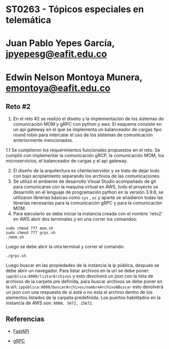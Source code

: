 # ST0263 - Tópicos especiales en telemática
# Juan Pablo Yepes García, jpyepesg@eafit.edu.co
# Edwin Nelson Montoya Munera, emontoya@eafit.edu.co

## Reto #2
1. En el reto #2 se realizo el diseño y la implementación de los sistemas de comunicación MOM y gRPC con python y aws. El esquema consiste en un api gateway en el que se implementa un balanceador de cargas tipo round robin para intercalar el uso de los sistemas de comunicación anteriormente mencionados.

1.1  Se cumplieron los requerimientos funcionales propuestos en el reto. Se cumplió con implementar la comunicación gRCP, la comunicación MOM, los microservicios, el balanceador de cargas y el api gateway.

2. El diseño de la arquitectura es cliente/servidor y se trato de dejar todo con bajo acoplamiento separando los archivos de las comunicaciones.
3. Se utilizó el ambiente de desarrollo Visual Studio acompañado de git para comunicarse con la maquina virtual en AWS, todo el proyecto se desarrollo en el lenguaje de programación python en la versión 3.9.6, se utilizaron librerías básicas como `sys` , `os` y aparte se añadieron todas las librerías necesarias para la comunicación gRPC y para la comunicación MOM.
4. Para ejecutarlo se debe iniciar la instancia creada con el nombre 'reto2' en AWS abrir dos terminales y  en una correr los comandos: 
```console
sudo chmod 777 mom.sh
sudo chmod 777 grpc.sh
./mom.sh
```
Luego se debe abrir la otra terminal y correr el comando:
```console
./grpc.sh
```
Luego buscar en las propiedades de la instancia la ip pública, después se debe abrir un navegador. Para listar archivos en la url se debe poner: `ippública:8000/listarArchivos` y esto devolverá un json con la lista de archivos de la carpeta pre definida, para buscar archivos se debe poner en la url: `ippública:8000/buscarArchivos/nombreArchivoABuscar`
esto devolverá un json con una respuesta de si está o no esta el archivo dentro de los elementos listados de la carpeta predefinida.
Los puertos habilitados en la instancia de AWS son: `8000, 5672, 15672`.

## Referencias

* [FastAPI](https://fastapi.tiangolo.com/es/)

* [gRPC](https://grpc.io/docs/languages/python/basics/)
